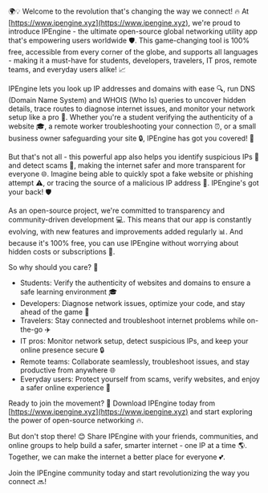 🌍💡 Welcome to the revolution that's changing the way we connect! 🔥 At [https://www.ipengine.xyz](https://www.ipengine.xyz), we're proud to introduce IPEngine - the ultimate open-source global networking utility app that's empowering users worldwide 🛡️. This game-changing tool is 100% free, accessible from every corner of the globe, and supports all languages - making it a must-have for students, developers, travelers, IT pros, remote teams, and everyday users alike! 📈

IPEngine lets you look up IP addresses and domains with ease 🔍, run DNS (Domain Name System) and WHOIS (Who Is) queries to uncover hidden details, trace routes to diagnose internet issues, and monitor your network setup like a pro 📡. Whether you're a student verifying the authenticity of a website 🎓, a remote worker troubleshooting your connection ⏰, or a small business owner safeguarding your site 🔒, IPEngine has got you covered! 💯

But that's not all - this powerful app also helps you identify suspicious IPs 👀 and detect scams 💸, making the internet safer and more transparent for everyone 🌐. Imagine being able to quickly spot a fake website or phishing attempt ⚠️, or tracing the source of a malicious IP address 🔎. IPEngine's got your back! 🛡️

As an open-source project, we're committed to transparency and community-driven development 💻. This means that our app is constantly evolving, with new features and improvements added regularly 📊. And because it's 100% free, you can use IPEngine without worrying about hidden costs or subscriptions 💸.

So why should you care? 🤔

* Students: Verify the authenticity of websites and domains to ensure a safe learning environment 🎓
* Developers: Diagnose network issues, optimize your code, and stay ahead of the game 🔧
* Travelers: Stay connected and troubleshoot internet problems while on-the-go ✈️
* IT pros: Monitor network setup, detect suspicious IPs, and keep your online presence secure 🔒
* Remote teams: Collaborate seamlessly, troubleshoot issues, and stay productive from anywhere 🌐
* Everyday users: Protect yourself from scams, verify websites, and enjoy a safer online experience 📱

Ready to join the movement? 🚀 Download IPEngine today from [https://www.ipengine.xyz](https://www.ipengine.xyz) and start exploring the power of open-source networking 🔥.

But don't stop there! 😊 Share IPEngine with your friends, communities, and online groups to help build a safer, smarter internet - one IP at a time 🌎. Together, we can make the internet a better place for everyone 💕.

Join the IPEngine community today and start revolutionizing the way you connect 🔜!